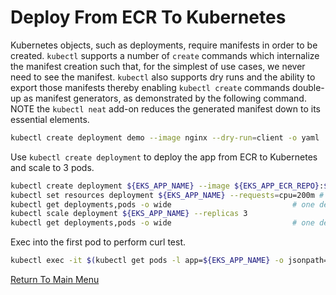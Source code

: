# Deploy From ECR To Kubernetes

Kubernetes objects, such as deployments, require manifests in order to be created. `kubectl` supports a number of `create` commands which internalize the manifest creation such that, for the simplest of use cases, we never need to see the manifest. `kubectl` also supports dry runs and the ability to export those manifests thereby enabling `kubectl create` commands double-up as manifest generators, as demonstrated by the following command. NOTE the `kubectl neat` add-on reduces the generated manifest down to its essential elements.
```bash
kubectl create deployment demo --image nginx --dry-run=client -o yaml | kubectl neat
```

Use `kubectl create deployment` to deploy the app from ECR to Kubernetes and scale to 3 pods.
```bash
kubectl create deployment ${EKS_APP_NAME} --image ${EKS_APP_ECR_REPO}:${EKS_APP_VERSION}
kubectl set resources deployment ${EKS_APP_NAME} --requests=cpu=200m # set a reasonable resource allocation (for scaling)
kubectl get deployments,pods -o wide                           # one deployment, one pod
kubectl scale deployment ${EKS_APP_NAME} --replicas 3
kubectl get deployments,pods -o wide                           # one deployment, three pods
```

Exec into the first pod to perform curl test.
```bash
kubectl exec -it $(kubectl get pods -l app=${EKS_APP_NAME} -o jsonpath='{.items[0].metadata.name}') -- curl localhost:80
```

[Return To Main Menu](/README.md)
